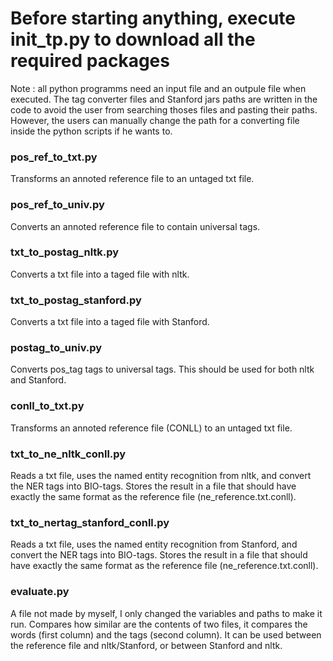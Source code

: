 # Before starting anything, execute init_tp.py to download all the required packages

Note : all python programms need an input file and an outpule file when executed. The tag converter files and Stanford jars paths are written in the code to avoid the user from searching thoses files and pasting their paths. However, the users can manually change the path for a converting file inside the python scripts if he wants to.

### pos_ref_to_txt.py
Transforms an annoted reference file to an untaged txt file.

### pos_ref_to_univ.py
Converts an annoted reference file to contain universal tags.

### txt_to_postag_nltk.py
Converts a txt file into a taged file with nltk.

### txt_to_postag_stanford.py
Converts a txt file into a taged file with Stanford.

### postag_to_univ.py
Converts pos_tag tags to universal tags. This should be used for both nltk and Stanford.

### conll_to_txt.py
Transforms an annoted reference file (CONLL) to an untaged txt file.

### txt_to_ne_nltk_conll.py
Reads a txt file, uses the named entity recognition from nltk, and convert the NER tags into BIO-tags. Stores the result in a file that should have exactly the same format as the reference file (ne_reference.txt.conll).

### txt_to_nertag_stanford_conll.py
Reads a txt file, uses the named entity recognition from Stanford, and convert the NER tags into BIO-tags. Stores the result in a file that should have exactly the same format as the reference file (ne_reference.txt.conll).

### evaluate.py
A file not made by myself, I only changed the variables and paths to make it run. Compares how similar are the contents of two files, it compares the words (first column) and the tags (second column). It can be used between the reference file and nltk/Stanford, or between Stanford and nltk.
